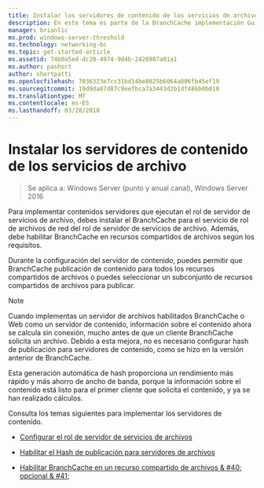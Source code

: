 ```yaml
---
title: Instalar los servidores de contenido de los servicios de archivo
description: En este tema es parte de la BranchCache implementación Guía para Windows Server 2016, que se muestra cómo implementar BranchCache en modos de caché distribuida y hospedada para optimizar el uso de ancho de banda WAN en sucursales
manager: brianlic
ms.prod: windows-server-threshold
ms.technology: networking-bc
ms.topic: get-started-article
ms.assetid: 74b0a5ed-dc20-4974-9d4b-2426987a01a1
ms.author: pashort
author: shortpatti
ms.openlocfilehash: 7036323e7cc31bd14be8025b6064a806fb45ef19
ms.sourcegitcommit: 19d9da87d87c9eefbca7a3443d2b1df486b0b010
ms.translationtype: MT
ms.contentlocale: es-ES
ms.lasthandoff: 03/28/2018
---
```

# <a name="install-file-services-content-servers"></a>Instalar los servidores de contenido de los servicios de archivo

>Se aplica a: Windows Server (punto y anual canal), Windows Server 2016

Para implementar contenidos servidores que ejecutan el rol de servidor de servicios de archivo, debes instalar el BranchCache para el servicio de rol de archivos de red del rol de servidor de servicios de archivo. Además, debe habilitar BranchCache en recursos compartidos de archivos según los requisitos.  
  
Durante la configuración del servidor de contenido, puedes permitir que BranchCache publicación de contenido para todos los recursos compartidos de archivos o puedes seleccionar un subconjunto de recursos compartidos de archivos para publicar.  
  
> [!NOTE]  
> Cuando implementas un servidor de archivos habilitados BranchCache o Web como un servidor de contenido, información sobre el contenido ahora se calcula sin conexión, mucho antes de que un cliente BranchCache solicita un archivo. Debido a esta mejora, no es necesario configurar hash de publicación para servidores de contenido, como se hizo en la versión anterior de BranchCache.  
>   
> Esta generación automática de hash proporciona un rendimiento más rápido y más ahorro de ancho de banda, porque la información sobre el contenido está listo para el primer cliente que solicita el contenido, y ya se han realizado cálculos.  
  
Consulta los temas siguientes para implementar los servidores de contenido.  
  
-   [Configurar el rol de servidor de servicios de archivos](../../branchcache/deploy/Configure-the-File-Services-server-role.md)  
  
-   [Habilitar el Hash de publicación para servidores de archivos](../../branchcache/deploy/Enable-Hash-Publication-for-File-Servers.md)  
  
-   [Habilitar BranchCache en un recurso compartido de archivos & #40; opcional & #41;](../../branchcache/deploy/enable-bc-on-file-share.md)  
  


